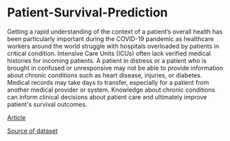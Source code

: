 # Patient-Survival-Prediction

Getting a rapid understanding of the context of a patient’s overall health has been particularly important during the COVID-19 pandemic as healthcare workers around the world struggle with hospitals overloaded by patients in critical condition. Intensive Care Units (ICUs) often lack verified medical histories for incoming patients. A patient in distress or a patient who is brought in confused or unresponsive may not be able to provide information about chronic conditions such as heart disease, injuries, or diabetes. Medical records may take days to transfer, especially for a patient from another medical provider or system. Knowledge about chronic conditions can inform clinical decisions about patient care and ultimately improve patient's survival outcomes.

[Article](https://journals.lww.com/ccmjournal/Citation/2019/01001/33__THE_GLOBAL_OPEN_SOURCE_SEVERITY_OF_ILLNESS.36.aspx)

[Source of dataset](https://www.kaggle.com/datasets/mitishaagarwal/patient)



